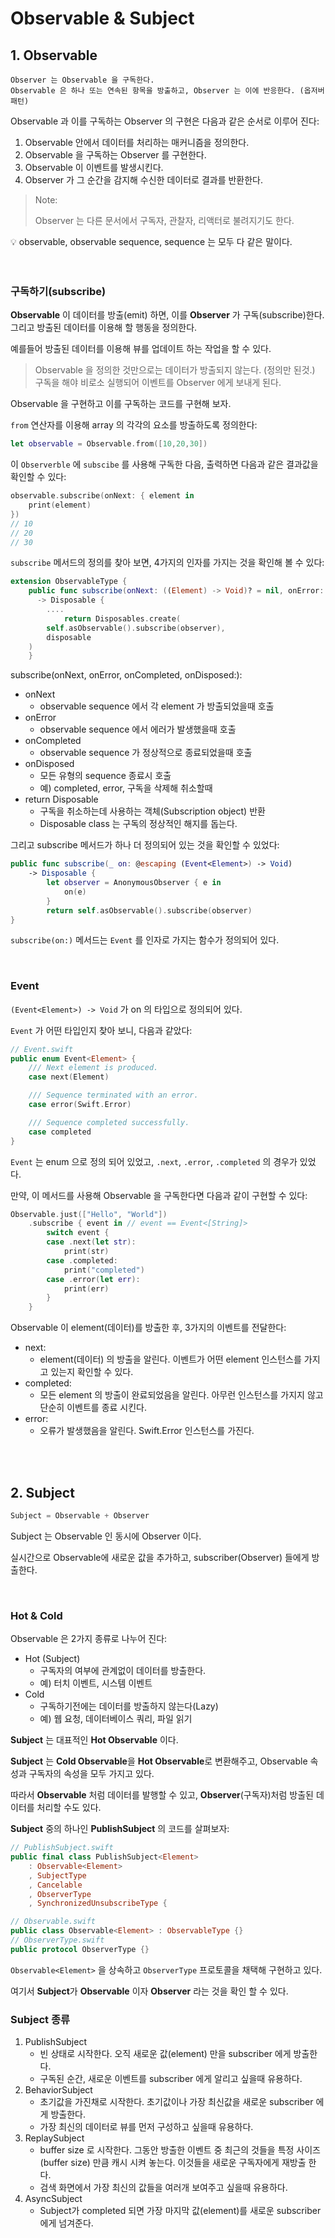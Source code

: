 # Observable & Subject

## 1. Observable

```
Observer 는 Observable 을 구독한다.
Observable 은 하나 또는 연속된 항목을 방출하고, Observer 는 이에 반응한다. (옵저버 패턴)
```

Observable 과 이를 구독하는 Observer 의 구현은 다음과 같은 순서로 이루어 진다:

1. Observable 안에서 데이터를 처리하는 매커니즘을 정의한다.
2. Observable 을 구독하는 Observer 를 구현한다.
3. Observable 이 이벤트를 발생시킨다.
4. Observer 가 그 순간을 감지해 수신한 데이터로 결과를 반환한다.

> Note:
>
> Observer 는 다른 문서에서 구독자, 관찰자, 리액터로 불려지기도 한다.

<aside>
💡 observable, observable sequence, sequence 는 모두 다 같은 말이다.
</aside>

<br/>
<br/>

### 구독하기(subscribe)

**Observable** 이 데이터를 방출(emit) 하면, 이를 **Observer** 가 구독(subscribe)한다. 그리고 방출된 데이터를 이용해 할 행동을 정의한다.

예를들어 방출된 데이터를 이용해 뷰를 업데이트 하는 작업을 할 수 있다.

> Observable 을 정의한 것만으로는 데이터가 방출되지 않는다. (정의만 된것.)
> 구독을 해야 비로소 실행되어 이벤트를 Observer 에게 보내게 된다.

Observable 을 구현하고 이를 구독하는 코드를 구현해 보자.

`from` 연산자를 이용해 array 의 각각의 요소를 방출하도록 정의한다:

```swift
let observable = Observable.from([10,20,30])
```

이 `Observerble` 에 `subscibe` 를 사용해 구독한 다음, 출력하면 다음과 같은 결과값을 확인할 수 있다:

```swift
observable.subscribe(onNext: { element in
	print(element)
})
// 10
// 20
// 30
```

`subscribe` 메서드의 정의를 찾아 보면, 4가지의 인자를 가지는 것을 확인해 볼 수 있다:

```swift
extension ObservableType {
	public func subscribe(onNext: ((Element) -> Void)? = nil, onError: ((Swift.Error) -> Void)? = nil, onCompleted: (() -> Void)? = nil, onDisposed: (() -> Void)? = nil)
      -> Disposable {
		....
			return Disposables.create(
        self.asObservable().subscribe(observer),
        disposable
    )
	}
```

subscribe(onNext, onError, onCompleted, onDisposed:):

- onNext
  - observable sequence 에서 각 element 가 방출되었을때 호출
- onError
  - observable sequence 에서 에러가 발생했을때 호출
- onCompleted
  - observable sequence 가 정상적으로 종료되었을때 호출
- onDisposed
  - 모든 유형의 sequence 종료시 호출
  - 예) completed, error, 구독을 삭제해 취소할때
- return Disposable
  - 구독을 취소하는데 사용하는 객체(Subscription object) 반환
  - Disposable class 는 구독의 정상적인 해지를 돕는다.

그리고 subscribe 메서드가 하나 더 정의되어 있는 것을 확인할 수 있었다:

```swift
public func subscribe(_ on: @escaping (Event<Element>) -> Void)
    -> Disposable {
        let observer = AnonymousObserver { e in
            on(e)
        }
        return self.asObservable().subscribe(observer)
}
```

`subscribe(on:)` 메서드는 `Event` 를 인자로 가지는 함수가 정의되어 있다.

<br/>

### Event

`(Event<Element>) -> Void` 가 on 의 타입으로 정의되어 있다.

`Event` 가 어떤 타입인지 찾아 보니, 다음과 같았다:

```swift
// Event.swift
public enum Event<Element> {
    /// Next element is produced.
    case next(Element)

    /// Sequence terminated with an error.
    case error(Swift.Error)

    /// Sequence completed successfully.
    case completed
}
```

`Event` 는 enum 으로 정의 되어 있었고, `.next`, `.error`, `.completed` 의 경우가 있었다.

만약, 이 메서드를 사용해 Observable 을 구독한다면 다음과 같이 구현할 수 있다:

```swift
Observable.just(["Hello", "World"])
    .subscribe { event in // event == Event<[String]>
        switch event {
        case .next(let str):
            print(str)
        case .completed:
            print("completed")
        case .error(let err):
            print(err)
        }
    }
```

Observable 이 element(데이터)를 방출한 후, 3가지의 이벤트를 전달한다:

- next:
  - element(데이터) 의 방출을 알린다. 이벤트가 어떤 element 인스턴스를 가지고 있는지 확인할 수 있다.
- completed:
  - 모든 element 의 방출이 완료되었음을 알린다. 아무런 인스턴스를 가지지 않고 단순히 이벤트를 종료 시킨다.
- error:
  - 오류가 발생했음을 알린다. Swift.Error 인스턴스를 가진다.

<br/>
<br/>

## 2. Subject

```swift
Subject = Observable + Observer
```

Subject 는 Observable 인 동시에 Observer 이다.

실시간으로 Observable에 새로운 값을 추가하고, subscriber(Observer) 들에게 방출한다.

<br/>

### Hot & Cold

Observable 은 2가지 종류로 나누어 진다:

- Hot (Subject)
  - 구독자의 여부에 관계없이 데이터를 방출한다.
  - 예) 터치 이벤트, 시스템 이벤트
- Cold
  - 구독하기전에는 데이터를 방출하지 않는다(Lazy)
  - 예) 웹 요청, 데이터베이스 쿼리, 파일 읽기

**Subject** 는 대표적인 **Hot Observable** 이다.

**Subject** 는 **Cold Observable**을 **Hot Observable**로 변환해주고, Observable 속성과 구독자의 속성을 모두 가지고 있다.

따라서 **Observable** 처럼 데이터를 발행할 수 있고, **Observer**(구독자)처럼 방출된 데이터를 처리할 수도 있다.

**Subject** 중의 하나인 **PublishSubject** 의 코드를 살펴보자:

```swift
// PublishSubject.swift
public final class PublishSubject<Element>
    : Observable<Element>
    , SubjectType
    , Cancelable
    , ObserverType
    , SynchronizedUnsubscribeType {

// Observable.swift
public class Observable<Element> : ObservableType {}
// ObserverType.swift
public protocol ObserverType {}
```

`Observable<Element>` 을 상속하고 `ObserverType` 프로토콜을 채택해 구현하고 있다.

여기서 **Subject**가 **Observable** 이자 **Observer** 라는 것을 확인 할 수 있다.

### Subject 종류

1. PublishSubject
   - 빈 상태로 시작한다. 오직 새로운 값(element) 만을 subscriber 에게 방출한다.
   - 구독된 순간, 새로운 이벤트를 subscriber 에게 알리고 싶을때 유용하다.
2. BehaviorSubject
   - 초기값을 가진채로 시작한다. 초기값이나 가장 최신값을 새로운 subscriber 에게 방출한다.
   - 가장 최신의 데이터로 뷰를 먼저 구성하고 싶을때 유용하다.
3. ReplaySubject
   - buffer size 로 시작한다. 그동안 방출한 이벤트 중 최근의 것들을 특정 사이즈(buffer size) 만큼 캐시 시켜 놓는다. 이것들을 새로운 구독자에게 재방출 한다.
   - 검색 화면에서 가장 최신의 값들을 여러개 보여주고 싶을때 유용하다.
4. AsyncSubject
   - Subject가 completed 되면 가장 마지막 값(element)를 새로운 subscriber 에게 넘겨준다.

